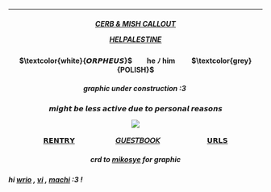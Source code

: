 ***
<h5 align="center">

[CERB & MISH CALLOUT](https://docs.google.com/document/d/1z4ZlR_uJhfT6QAgw-iDPfitZJCogg3m4H8ldjWhYBFU/edit?usp=sharing) 

[HELPALESTINE](https://arab.org/click-to-help/palestine/)


<h4 align="center">    

<p>

<h4 align="center">
$\textcolor{white}{𝙊𝙍𝙋𝙃𝙀𝙐𝙎}$ㅤ ㅤhe ﾉ himㅤ ㅤ $\textcolor{grey}{POLISH}$
</h4> 
<h5 align="center">
  graphic under construction :3
<img src=""/>
</h5>  
<h4 align="center">

𝙢𝙞𝙜𝙝𝙩 𝙗𝙚 𝙡𝙚𝙨𝙨 𝙖𝙘𝙩𝙞𝙫𝙚 𝙙𝙪𝙚 𝙩𝙤 𝙥𝙚𝙧𝙨𝙤𝙣𝙖𝙡 𝙧𝙚𝙖𝙨𝙤𝙣𝙨

<img src="https://64.media.tumblr.com/54c582171a45c00e36c5275497ae55ed/f68f283abcef9711-11/s75x75_c1/c4010e01c772c1c1602c3b45a3f62cab7ca2d0c1.gifv"/>

[𝗥𝗘𝗡𝗧𝗥𝗬](https://rentry.co/biilian)ㅤㅤㅤㅤ ㅤㅤ[𝘎𝘜𝘌𝘚𝘛𝘉𝘖𝘖𝘒](https://ovrpheus.123guestbook.com/)ㅤㅤㅤㅤ ㅤㅤㅤ[𝗨𝗥𝗟𝗦](https://rentry.co/ovrpheus)
</h4> 

<h5 align="center">
</p>

crd to [mikosye](https://www.tumblr.com/mikosye/search/idv) for graphic




<h5 align="left">




hi [wrio](https://github.com/WRlOTHESLEY) , [vi](https://github.com/Villyth)  , [machi](https://github.com/LotusNilotpala) :3 ! 
</p>


